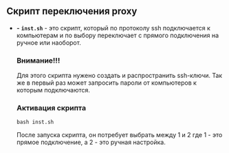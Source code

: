 ## Скрипт переключения proxy
- **-** **`inst.sh`** - это скрипт, который по протоколу ssh подключается к компьютерам и по выбору переключает c прямого подключения на ручное или наоборот.

    ### Внимание!!!
    Для этого скрипта нужено создать и распространить ssh-ключи. Так же в первый раз может запросить пароли от компьютеров к которым подключаются.
    
    ### Активация скрипта
    ```
    bash inst.sh
    ```
    После запуска скрипта, он потребует выбрать между 1 и 2 где 1 - это прямое подключение, а 2 - это ручная настройка.
  
